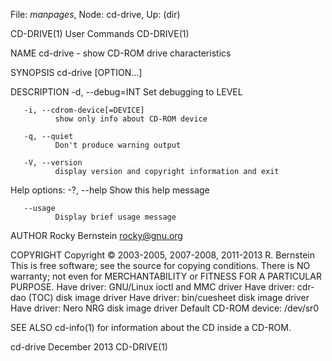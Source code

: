 File: *manpages*,  Node: cd-drive,  Up: (dir)

CD-DRIVE(1)                      User Commands                     CD-DRIVE(1)



NAME
       cd-drive - show CD-ROM drive characteristics

SYNOPSIS
       cd-drive [OPTION...]

DESCRIPTION
       -d, --debug=INT
              Set debugging to LEVEL

       -i, --cdrom-device[=DEVICE]
              show only info about CD-ROM device

       -q, --quiet
              Don't produce warning output

       -V, --version
              display version and copyright information and exit

   Help options:
       -?, --help
              Show this help message

       --usage
              Display brief usage message

AUTHOR
       Rocky Bernstein rocky@gnu.org

COPYRIGHT
       Copyright © 2003-2005, 2007-2008, 2011-2013 R. Bernstein
       This is free software; see the source for copying conditions.  There is
       NO warranty; not even for MERCHANTABILITY or FITNESS FOR  A  PARTICULAR
       PURPOSE.  Have driver: GNU/Linux ioctl and MMC driver Have driver: cdr‐
       dao (TOC) disk image driver Have driver: bin/cuesheet disk image driver
       Have driver: Nero NRG disk image driver Default CD-ROM device: /dev/sr0

SEE ALSO
       cd-info(1) for information about the CD inside a CD-ROM.



cd-drive                         December 2013                     CD-DRIVE(1)
